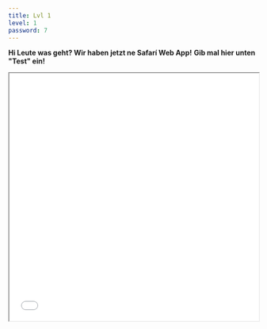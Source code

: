 ```yaml
---
title: Lvl 1
level: 1
password: 7
---
```


**Hi Leute was geht? Wir haben jetzt ne Safarí Web App!**
**Gib mal hier unten "Test" ein!**

<iframe src='/Level2.pdf' width='100%' height='500px'>

